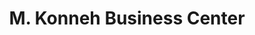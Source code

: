 ---
title: "M. Konneh Business Center"
url: /monrovia/m-konneh-business-center/
shop: Haushaltsartikel
---